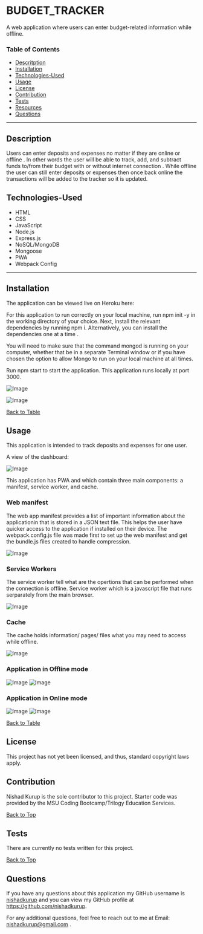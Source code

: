 # BUDGET_TRACKER
A web application where users can enter budget-related information while offline.

 ### Table of Contents
 * [Descritption](#description)
 * [Installation](#installation)
 * [Technologies-Used](#technologies-used)
 * [Usage](#usage)
 * [License](#license)
 * [Contribution](#contribution)
 * [Tests](#tests)
 * [Resources](#resources)
 * [Questions](#questions)
___
  ## Description
  Users can enter deposits and expenses no matter if they are online or offline .
  In other words the user will be able to track, add, and subtract funds to/from their budget with or without internet connection . While offline the user can still enter deposits or expenses then once back online the transactions will be added to the tracker so it is updated.
  

## Technologies-Used
* HTML
* CSS
* JavaScript
* Node.js
* Express.js
* NoSQL/MongoDB
* Mongoose
* PWA
* Webpack Config

----

 ## Installation

The application can be viewed live on Heroku here:

For this application to run correctly on your local machine, run npm init -y in the working directory of your choice. Next, install the relevant dependencies by running npm i. Alternatively, you can install the dependencies one at a time .

You will need to make sure that the command mongod is running on your computer, whether that be in a separate Terminal window or if you have chosen the option to allow Mongo to run on your local machine at all times.

Run npm start to start the application. This application runs locally at port 3000.

![Image](screenshots/image9.png)


![Image](screenshots/image10.png)



[Back to Table](#table-of-contents) 

 ## Usage
This application is intended to track deposits and expenses for one user.


A view of the dashboard:

![Image](screenshots/imag1.png)


This application has PWA and  which contain three main components: a manifest, service worker, and cache. 

### Web manifest 
The web app manifest provides a list of important information about the applicationin that is stored in a JSON text file. This helps the user have quicker access to the application if installed on their device.
The webpack.config.js file was made first to set up the web manifest and get the bundle.js files created to handle compression. 


![Image](screenshots/image2.png)

### Service Workers 
The service worker  tell what are the opertions that can be performed when the connection is offline. Service worker which is a javascript file that runs serparately from the main browser.

![Image](screenshots/image3.png)


### Cache 
The cache holds information/ pages/ files what you may need to access while offline.

![Image](screenshots/image4.png)

### Application in Offline mode 

![Image](screenshots/image5.png)   ![Image](screenshots/image6.png)


### Application in Online mode 

![Image](screenshots/image7.png)   ![Image](screenshots/image8.png)

[Back to Table](#table-of-contents) 

## License 
This project has not yet been licensed, and thus, standard copyright laws apply.


## Contribution
 Nishad Kurup  is the sole contributor to this project. Starter code was provided by the MSU Coding Bootcamp/Trilogy Education Services.

  [Back to Top](#table-of-contents)

  ## Tests
  There are currently no tests written for this project.

  [Back to Top](#table-of-contents)
    

  ## Questions
  If you have any questions about this application my GitHub username is
  [nishadkurup](github.com/nishadkurup) and you can view my GitHub profile at https://github.com/nishadkurup. 

  For any additional questions, feel free to reach out to me at Email: nishadkurup@gmail.com .













